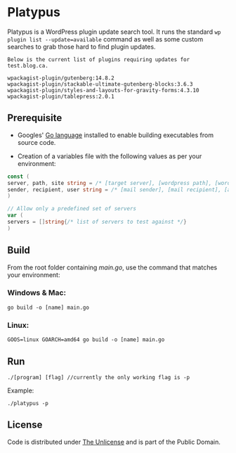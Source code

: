 # Platypus

Platypus is a WordPress plugin update search tool. It runs the standard `wp plugin list --update=available` command as well as some custom searches to grab those hard to find plugin updates.

```console
Below is the current list of plugins requiring updates for test.blog.ca.

wpackagist-plugin/gutenberg:14.8.2
wpackagist-plugin/stackable-ultimate-gutenberg-blocks:3.6.3
wpackagist-plugin/styles-and-layouts-for-gravity-forms:4.3.10
wpackagist-plugin/tablepress:2.0.1
```

## Prerequisite

- Googles' [Go language](https://go.dev) installed to enable building executables from source code.

- Creation of a variables file with the following values as per your environment:

```go
const (
server, path, site string = /* [target server], [wordpress path], [wordpress url] */
sender, recipient, user string = /* [mail sender], [mail recipient], [authorized user] */
)

// Allow only a predefined set of servers
var (
servers = []string{/* list of servers to test against */}
)
```

## Build

From the root folder containing *main.go*, use the command that matches your environment:

### Windows & Mac:

```console
go build -o [name] main.go
```

### Linux:

```console
GOOS=linux GOARCH=amd64 go build -o [name] main.go
```

## Run

```console
./[program] [flag] //currently the only working flag is -p
```

Example:

```console
./platypus -p
```

## License
Code is distributed under [The Unlicense](https://github.com/nausicaan/free/blob/main/LICENSE.md) and is part of the Public Domain.
